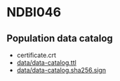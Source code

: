 # NDBI046

## Population data catalog

- certificate.crt
- [data/data-catalog.ttl](data-catalog.ttl)
- [data/data-catalog.sha256.sign](data-catalog.sha256.sign)
